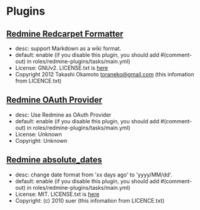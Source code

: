 # Plugins

## [Redmine Redcarpet Formatter](https://github.com/alminium/redmine_redcarpet_formatter)
* desc: support Markdown as a wiki format.
* default: enable (if you disable this plugin, you should add #(comment-out) in roles/redmine-plugins/tasks/main.yml)
* License: GNUv2. LICENSE.txt is [here](https://github.com/alminium/redmine_redcarpet_formatter/blob/master/LICENSE.txt)
* Copyright 2012 Takashi Okamoto <toraneko@gmail.com> (this infomation from LICENCE.txt)

## [Redmine OAuth Provider](https://github.com/suer/redmine_oauth_provider)
* desc: Use Redmine as OAuth Provider
* default: enable (if you disable this plugin, you should add #(comment-out) in roles/redmine-plugins/tasks/main.yml)
* License: Unknown
* Copyright: Unknown

## [Redmine absolute_dates](https://github.com/suer/redmine_absolute_dates)
* desc: change date format from 'xx days ago' to 'yyyy/MM/dd'.
* default: enable (if you disable this plugin, you should add #(comment-out) in roles/redmine-plugins/tasks/main.yml)
* License: MIT. LICENSE.txt is [here](https://github.com/suer/redmine_absolute_dates/blob/master/MIT-LICENSE)
* Copyright: (c) 2010 suer (this infomation from LICENCE.txt)
